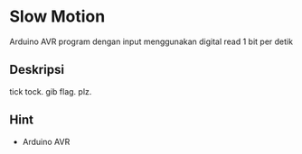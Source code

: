 # Slow Motion
Arduino AVR program dengan input menggunakan digital read 1 bit per detik

## Deskripsi
tick tock.
gib flag. plz.

## Hint
- Arduino AVR

